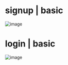 # signup | basic 
![image](https://github.com/user-attachments/assets/9f3f3016-67b0-4a6c-9ac6-15e6f94ade74)
# login | basic
![image](https://github.com/user-attachments/assets/8fe04a48-e148-4a66-b90d-d73becacf46a)
